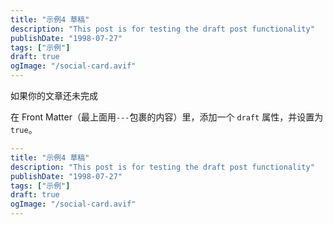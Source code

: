 ```yaml
---
title: "示例4 草稿"
description: "This post is for testing the draft post functionality"
publishDate: "1998-07-27"
tags: ["示例"]
draft: true
ogImage: "/social-card.avif"
---
```


如果你的文章还未完成

在 Front Matter（最上面用`---`包裹的内容）里，添加一个 `draft` 属性，并设置为 `true`。

```yaml
---
title: "示例4 草稿"
description: "This post is for testing the draft post functionality"
publishDate: "1998-07-27"
tags: ["示例"]
draft: true
ogImage: "/social-card.avif"
---
```
